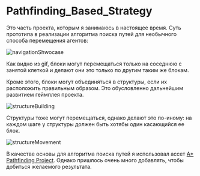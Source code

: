 # Pathfinding_Based_Strategy
Это часть проекта, которым я занимаюсь в настоящее время. Суть прототипа в реализации алгоритма поиска путей для необычного способа перемещения агентов:

![navigationShwocase](https://user-images.githubusercontent.com/28929816/152700643-815b2076-f892-44f0-8f12-9101071397c5.gif)

Как видно из gif, блоки могут перемещаться только на соседнюю с занятой клеткой и делают они это только по другим таким же блокам.

Кроме этого, блоки могут объединяться в структуры, если их расположить правильным образом. Это обусловленно дальнейшим развитием геймплея проекта.

![structureBuilding](https://user-images.githubusercontent.com/28929816/152700601-94ab9708-54ff-4452-838d-45622bac14e8.gif)

Структуры тоже могут перемещаться, однако делают это по-иному: на каждом шаге у структуры должен быть хотябы один касающийся ее блок.

![structureMovement](https://user-images.githubusercontent.com/28929816/152700637-45cef43f-1daf-439c-8ac2-ef4b4eab34a0.gif)

В качестве основы для алгоритма поиска путей я использовал ассет [A* Pathfinding Project](https://arongranberg.com/astar/). 
Однако пришлось очень много добавлять, чтобы добиться желаемого результата.
